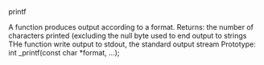 printf


A function produces output according to a format. 
Returns: the number of characters printed (excluding the null byte used to end output to strings
THe function write output to stdout, the standard output stream
Prototype: int _printf(const char *format, ...);
